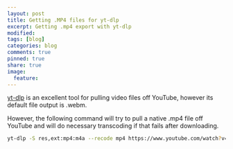 ```yaml
---
layout: post
title: Getting .MP4 files for yt-dlp
excerpt: Getting .mp4 export with yt-dlp
modified:
tags: [blog]
categories: blog
comments: true
pinned: true
share: true
image:
  feature:
---
```


[yt-dlp](https://github.com/yt-dlp/yt-dlp) is an excellent tool for pulling video files off YouTube, however its default file output is .webm.

However, the following command will try to pull a native .mp4 file off YouTube and will do necessary transcoding if that fails after downloading.

```bash
yt-dlp -S res,ext:mp4:m4a --recode mp4 https://www.youtube.com/watch?v=dQw4w9WgXcQ
```
